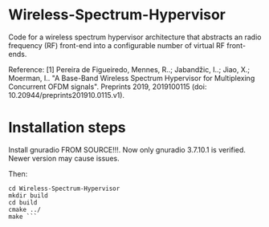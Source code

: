 # Wireless-Spectrum-Hypervisor
Code for a wireless spectrum hypervisor architecture that abstracts an radio frequency (RF) front-end into a configurable number of virtual RF front-ends.

Reference:
[1] Pereira de Figueiredo, Mennes, R..; Jabandžic, I..; Jiao, X.; Moerman, I.. "A Base-Band Wireless Spectrum Hypervisor for Multiplexing Concurrent OFDM signals". Preprints 2019, 2019100115 (doi: 10.20944/preprints201910.0115.v1).


# Installation steps

Install gnuradio FROM SOURCE!!!. Now only gnuradio 3.7.10.1 is verified. Newer version may cause issues.

Then:
``` git clone https://github.com/zz4fap/Wireless-Spectrum-Hypervisor.git
cd Wireless-Spectrum-Hypervisor
mkdir build
cd build
cmake ../
make ```
